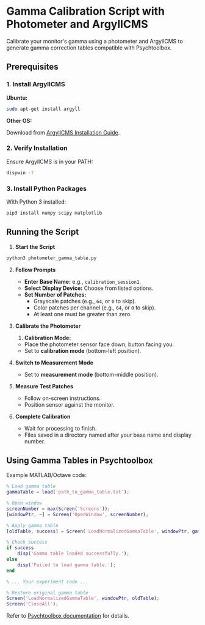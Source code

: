 # Gamma Calibration Script with Photometer and ArgyllCMS

Calibrate your monitor's gamma using a photometer and ArgyllCMS to generate gamma correction tables compatible with Psychtoolbox.

## Prerequisites

### 1. Install ArgyllCMS

**Ubuntu:**

```bash
sudo apt-get install argyll
```

**Other OS:**

Download from [ArgyllCMS Installation Guide](https://www.argyllcms.com/doc/Installing.html).

### 2. Verify Installation

Ensure ArgyllCMS is in your PATH:

```bash
dispwin -?
```

### 3. Install Python Packages

With Python 3 installed:

```bash
pip3 install numpy scipy matplotlib
```


## Running the Script

1. **Start the Script**

```bash
python3 photometer_gamma_table.py
```

2. **Follow Prompts**

   - **Enter Base Name:** e.g., `calibration_session1`.
   - **Select Display Device:** Choose from listed options.
   - **Set Number of Patches:**
     - Grayscale patches (e.g., `64`, or `0` to skip).
     - Color patches per channel (e.g., `64`, or `0` to skip).
     - At least one must be greater than zero.

3. **Calibrate the Photometer**
    1. **Calibration Mode:**
   - Place the photometer sensor face down, button facing you.
   - Set to **calibration mode** (bottom-left position).

4. **Switch to Measurement Mode**

   - Set to **measurement mode** (bottom-middle position).

5. **Measure Test Patches**

   - Follow on-screen instructions.
   - Position sensor against the monitor.

6. **Complete Calibration**

   - Wait for processing to finish.
   - Files saved in a directory named after your base name and display number.

## Using Gamma Tables in Psychtoolbox

Example MATLAB/Octave code:

```matlab
% Load gamma table
gammaTable = load('path_to_gamma_table.txt');

% Open window
screenNumber = max(Screen('Screens'));
[windowPtr, ~] = Screen('OpenWindow', screenNumber);

% Apply gamma table
[oldTable, success] = Screen('LoadNormalizedGammaTable', windowPtr, gammaTable);

% Check success
if success
    disp('Gamma table loaded successfully.');
else
    disp('Failed to load gamma table.');
end

% ... Your experiment code ...

% Restore original gamma table
Screen('LoadNormalizedGammaTable', windowPtr, oldTable);
Screen('CloseAll');
```

Refer to [Psychtoolbox documentation](http://psychtoolbox.org/docs/Screen-LoadNormalizedGammaTable) for details.

